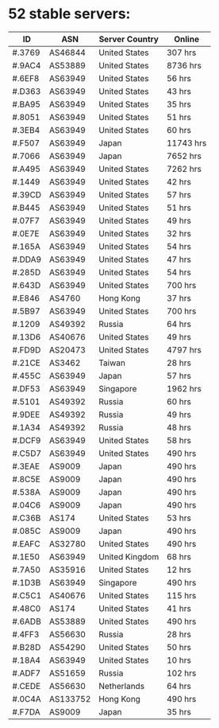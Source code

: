 # 52 stable servers:

| ID | ASN | Server Country | Online |
| ------ | ------ | ------ | ------ |
| #.3769 | AS46844 | United States | 307 hrs |
| #.9AC4 | AS53889 | United States | 8736 hrs |
| #.6EF8 | AS63949 | United States | 56 hrs |
| #.D363 | AS63949 | United States | 43 hrs |
| #.BA95 | AS63949 | United States | 35 hrs |
| #.8051 | AS63949 | United States | 51 hrs |
| #.3EB4 | AS63949 | United States | 60 hrs |
| #.F507 | AS63949 | Japan | 11743 hrs |
| #.7066 | AS63949 | Japan | 7652 hrs |
| #.A495 | AS63949 | United States | 7262 hrs |
| #.1449 | AS63949 | United States | 42 hrs |
| #.39CD | AS63949 | United States | 57 hrs |
| #.B445 | AS63949 | United States | 51 hrs |
| #.07F7 | AS63949 | United States | 49 hrs |
| #.0E7E | AS63949 | United States | 32 hrs |
| #.165A | AS63949 | United States | 54 hrs |
| #.DDA9 | AS63949 | United States | 47 hrs |
| #.285D | AS63949 | United States | 54 hrs |
| #.643D | AS63949 | United States | 700 hrs |
| #.E846 | AS4760 | Hong Kong | 37 hrs |
| #.5B97 | AS63949 | United States | 700 hrs |
| #.1209 | AS49392 | Russia | 64 hrs |
| #.13D6 | AS40676 | United States | 49 hrs |
| #.FD9D | AS20473 | United States | 4797 hrs |
| #.21CE | AS3462 | Taiwan | 28 hrs |
| #.455C | AS63949 | Japan | 57 hrs |
| #.DF53 | AS63949 | Singapore | 1962 hrs |
| #.5101 | AS49392 | Russia | 60 hrs |
| #.9DEE | AS49392 | Russia | 49 hrs |
| #.1A34 | AS49392 | Russia | 48 hrs |
| #.DCF9 | AS63949 | United States | 58 hrs |
| #.C5D7 | AS63949 | United States | 490 hrs |
| #.3EAE | AS9009 | Japan | 490 hrs |
| #.8C5E | AS9009 | Japan | 490 hrs |
| #.538A | AS9009 | Japan | 490 hrs |
| #.04C6 | AS9009 | Japan | 490 hrs |
| #.C36B | AS174 | United States | 53 hrs |
| #.085C | AS9009 | Japan | 490 hrs |
| #.EAFC | AS32780 | United States | 490 hrs |
| #.1E50 | AS63949 | United Kingdom | 68 hrs |
| #.7A50 | AS35916 | United States | 12 hrs |
| #.1D3B | AS63949 | Singapore | 490 hrs |
| #.C5C1 | AS40676 | United States | 115 hrs |
| #.48C0 | AS174 | United States | 41 hrs |
| #.6ADB | AS53889 | United States | 490 hrs |
| #.4FF3 | AS56630 | Russia | 28 hrs |
| #.B28D | AS54290 | United States | 50 hrs |
| #.18A4 | AS63949 | United States | 10 hrs |
| #.ADF7 | AS51659 | Russia | 102 hrs |
| #.CEDE | AS56630 | Netherlands | 64 hrs |
| #.0C4A | AS133752 | Hong Kong | 490 hrs |
| #.F7DA | AS9009 | Japan | 35 hrs |

